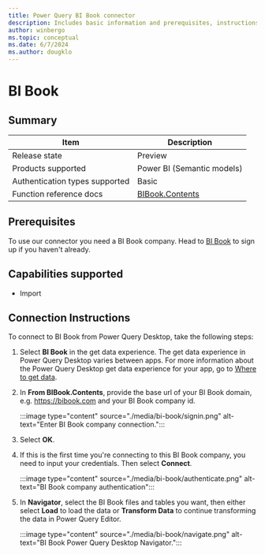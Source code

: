 ```yaml
---
title: Power Query BI Book connector
description: Includes basic information and prerequisites, instructions on how to connect to your BI Book company's data.
author: winbergo
ms.topic: conceptual
ms.date: 6/7/2024
ms.author: dougklo
---
```


# BI Book

## Summary

| Item | Description |
| ------- | ------------|
|Release state | Preview |
| Products supported | Power BI (Semantic models)<br/> |
| Authentication types supported| Basic<br/> |
| Function reference docs | [BIBook.Contents](/powerquery-m/bi-book) |

## Prerequisites

To use our connector you need a BI Book company. Head to [BI Book](https://get.bibook.com/) to sign up if you haven't already.

## Capabilities supported

* Import

## Connection Instructions

To connect to BI Book from Power Query Desktop, take the following steps:

1. Select **BI Book** in the get data experience. The get data experience in Power Query Desktop varies between apps. For more information about the Power Query Desktop get data experience for your app, go to [Where to get data](../where-to-get-data.md).

2. In **From BIBook.Contents**, provide the base url of your BI Book domain, e.g. https://bibook.com and your BI Book company id.

   :::image type="content" source="./media/bi-book/signin.png" alt-text="Enter BI Book company connection.":::

3. Select **OK**.

4. If this is the first time you're connecting to this BI Book company, you need to input your credentials. Then select **Connect**.

   :::image type="content" source="./media/bi-book/authenticate.png" alt-text="BI Book company authentication":::


5. In **Navigator**, select the BI Book files and tables you want, then either select **Load** to load the data or **Transform Data** to continue transforming the data in Power Query Editor.

   :::image type="content" source="./media/bi-book/navigate.png" alt-text="BI Book Power Query Desktop Navigator.":::
